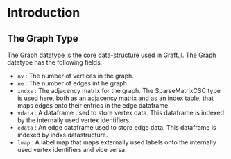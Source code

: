 # Introduction


## The Graph Type

The Graph datatype is the core data-structure used in Graft.jl. The Graph datatype has the following fields:

- `nv`     : The number of vertices in the graph.
- `ne`     : The number of edges int he graph.
- `indxs`  : The adjacency matrix for the graph. The SparseMatrixCSC type is used here, both
             as an adjacency matrix and as an index table, that maps edges onto their entries in the
             edge dataframe.
- `vdata`  : A dataframe used to store vertex data. This dataframe is indexed by the internally used
             vertex identifiers.
- `edata`  : An edge dataframe used to store edge data. This dataframe is indexed by indxs datastructure.
- `lmap`   : A label map that maps externally used labels onto the internally used vertex identifiers and vice versa.
